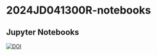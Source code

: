 # 2024JD041300R-notebooks

Jupyter Notebooks
---

[![DOI](https://zenodo.org/badge/DOI/10.5281/zenodo.13729853.svg)](https://doi.org/10.5281/zenodo.13729853)



